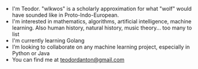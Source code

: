 - I'm Teodor. "wlkwos" is a scholarly approximation for what "wolf" would have sounded like in Proto-Indo-European.
- I'm interested in mathematics, algorithms, artificial intelligence, machine learning. Also human history, natural history, music theory... too many to list
- I'm currently learning Golang
- I’m looking to collaborate on any machine learning project, especially in Python or Java
- You can find me at teodordanton@gmail.com

<!---
wlkwos/wlkwos is a ✨ special ✨ repository because its `README.md` (this file) appears on your GitHub profile.
You can click the Preview link to take a look at your changes.
--->
